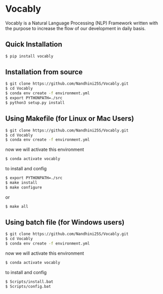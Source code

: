 # Vocably
Vocably is a Natural Language Processing (NLP) Framework written with the purpose to increase the flow of our development in daily basis.
## Quick Installation

```bash
$ pip install vocably
```
## Installation from source 
```bash
$ git clone https://github.com/Nandhini25S/Vocably.git
$ cd Vocably
$ conda env create -f environment.yml
$ export PYTHONPATH=./src
$ python3 setup.py install
```

## Using Makefile (for Linux or Mac Users)
```bash
$ git clone https://github.com/Nandhini25S/Vocably.git
$ cd Vocably
$ conda env create -f environment.yml
```
now we will activate this environment
```bash
$ conda activate vocably
```
to install and config

```bash
$ export PYTHONPATH=./src
$ make install
$ make configure
```
or 
```bash
$ make all
```
## Using batch file (for Windows users)

```bash
$ git clone https://github.com/Nandhini25S/Vocably.git
$ cd Vocably
$ conda env create -f environment.yml
```
now we will activate this environment
```bash
$ conda activate vocably
```
to install and config

```bash
$ Scripts/install.bat
$ Scripts/config.bat
```
